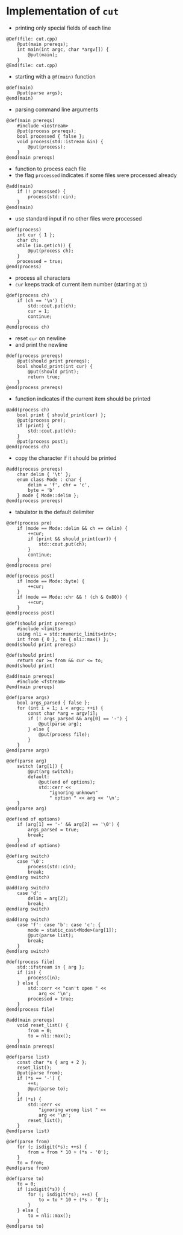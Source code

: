 # Implementation of `cut`
* printing only special fields of each line

```
@Def(file: cut.cpp)
	@put(main prereqs);
	int main(int argc, char *argv[]) {
		@put(main);
	}
@End(file: cut.cpp)
```
* starting with a `@f(main)` function

```
@def(main)
	@put(parse args);
@end(main)
```
* parsing command line arguments

```
@def(main prereqs)
	#include <iostream>
	@put(process prereqs);
	bool processed { false };
	void process(std::istream &in) {
		@put(process);
	}
@end(main prereqs)
```
* function to process each file
* the flag `processed` indicates if some files were processed already

```
@add(main)
	if (! processed) {
		process(std::cin);
	}
@end(main)
```
* use standard input if no other files were processed

```
@def(process)
	int cur { 1 };
	char ch;
	while (in.get(ch)) {
		@put(process ch);
	}
	processed = true;
@end(process)
```
* process all characters
* `cur` keeps track of current item number (starting at `1`)

```
@def(process ch)
	if (ch == '\n') {
		std::cout.put(ch);
		cur = 1;
		continue;
	}
@end(process ch)
```
* reset `cur` on newline
* and print the newline

```
@def(process prereqs)
	@put(should print prereqs);
	bool should_print(int cur) {
		@put(should print);
		return true;
	}
@end(process prereqs)
```
* function indicates if the current item should be printed

```
@add(process ch)
	bool print { should_print(cur) };
	@put(process pre);
	if (print) {
		std::cout.put(ch);
	}
	@put(process post);
@end(process ch)
```
* copy the character if it should be printed

```
@add(process prereqs)
	char delim { '\t' };
	enum class Mode : char {
		delim = 'f', chr = 'c',
		byte = 'b'
	} mode { Mode::delim };
@end(process prereqs)
```
* tabulator is the default delimiter

```
@def(process pre)
	if (mode == Mode::delim && ch == delim) {
		++cur;
		if (print && should_print(cur)) {
			std::cout.put(ch);
		}
		continue;
	}
@end(process pre)
```

```
@def(process post)
	if (mode == Mode::byte) {
		++cur;
	}
	if (mode == Mode::chr && ! (ch & 0x80)) {
		++cur;
	}
@end(process post)
```

```
@def(should print prereqs)
	#include <limits>
	using nli = std::numeric_limits<int>;
	int from { 0 }, to { nli::max() };
@end(should print prereqs)
```

```
@def(should print)
	return cur >= from && cur <= to;
@end(should print)
```

```
@add(main prereqs)
	#include <fstream>
@end(main prereqs)
```

```
@def(parse args)
	bool args_parsed { false };
	for (int i = 1; i < argc; ++i) {
		const char *arg = argv[i];
		if (! args_parsed && arg[0] == '-') {
			@put(parse arg);
		} else {
			@put(process file);
		}
	}
@end(parse args)
```

```
@def(parse arg)
	switch (arg[1]) {
		@put(arg switch);
		default:
			@put(end of options);
			std::cerr <<
				"ignoring unknown"
				" option " << arg << '\n';
	}
@end(parse arg)
```

```
@def(end of options)
	if (arg[1] == '-' && arg[2] == '\0') {
		args_parsed = true;
		break;
	}
@end(end of options)
```

```
@def(arg switch)
	case '\0':
		process(std::cin);
		break;
@end(arg switch)
```

```
@add(arg switch)
	case 'd':
		delim = arg[2];
		break;
@end(arg switch)
```

```
@add(arg switch)
	case 'f': case 'b': case 'c': {
		mode = static_cast<Mode>(arg[1]);
		@put(parse list);
		break;
	}
@end(arg switch)
```

```
@def(process file)
	std::ifstream in { arg };
	if (in) {
		process(in);
	} else {
		std::cerr << "can't open " <<
			arg << '\n';
		processed = true;
	}
@end(process file)
```

```
@add(main prereqs)
	void reset_list() {
		from = 0;
		to = nli::max();
	}
@end(main prereqs)
```

```
@def(parse list)
	const char *s { arg + 2 };
	reset_list();
	@put(parse from);
	if (*s == '-') {
		++s;
		@put(parse to);
	}
	if (*s) {
		std::cerr <<
			"ignoring wrong list " <<
			arg << '\n';
		reset_list();
	}
@end(parse list)
```

```
@def(parse from)
	for (; isdigit(*s); ++s) {
		from = from * 10 + (*s - '0');
	}
	to = from;
@end(parse from)
```

```
@def(parse to)
	to = 0;
	if (isdigit(*s)) {
		for (; isdigit(*s); ++s) {
			to = to * 10 + (*s - '0');
		}
	} else {
		to = nli::max();
	}
@end(parse to)
```

